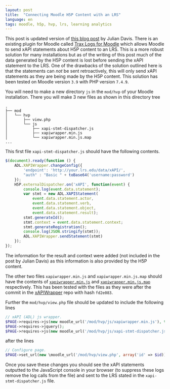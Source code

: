 ```yaml
---
layout: post
title:  "Connecting Moodle H5P Content with an LRS"
language: en
tags: moodle, h5p, hvp, lrs, learning analytics
---
```


This post is updated version of [this blog post](https://juliandavis.com/connecting-h5p-interactive-activity-in-moodle-to-an-lrs/) by Julian Davis. There is an existing plugin for Moodle called [Trax Logs for Moodle](https://github.com/trax-project/moodle-trax-logs) which allows Moodle to send xAPI statements about H5P content to an LRS. This is a more robust solution for many installations but as of the writing of this post much of the data generated by the H5P content is lost before sending the xAPI statement to the LRS. One of the drawbacks of the solution outlined here is that the statements can _not_ be sent retroactively, this will only send xAPI statements as they are being made by the H5P content. This solution has been tested on Moodle version `3.9` with PHP version `7.4.9`.

You will need to make a new directory `js` in the `mod/hvp` of your Moodle installation. There you will make 3 new files as shown in this directory tree
```
.
├── mod
│   └── hvp
│       ├── view.php
│       └── js
│           ├── xapi-stmt-dispatcher.js
│           ├── xapiwrapper.min.js
│           └── xapiwrapper.min.js.map
...
```

This first file `xapi-stmt-dispatcher.js` should have the following contents.

```js
$(document).ready(function () {
	ADL.XAPIWrapper.changeConfig({
		'endpoint': 'http://your.lrs.edu/data/xAPI/',
		"auth" : "Basic " + toBase64('username:password')
	});
	H5P.externalDispatcher.on('xAPI', function(event) {
		console.log(event.data.statement);
		var stmt = new ADL.XAPIStatement(
			event.data.statement.actor,
			event.data.statement.verb,
			event.data.statement.object,
			event.data.statement.result);
		stmt.generateId();
		stmt.context = event.data.statement.context;
		stmt.generateRegistration();
		console.log(JSON.stringify(stmt));
		ADL.XAPIWrapper.sendStatement(stmt)
	});
});
```

The information for the result and context were added (not included in the post by Julian Davis) as this information is also provided by the H5P content.

The other two files `xapiwrapper.min.js` and `xapiwrapper.min.js.map` should have the contents of [`xapiwrapper.min.js`](https://raw.githubusercontent.com/adlnet/xAPIWrapper/master/dist/xapiwrapper.min.js) and [`xapiwrapper.min.js.map`](https://raw.githubusercontent.com/adlnet/xAPIWrapper/master/dist/xapiwrapper.min.js.map) respectively. This has been tested with the files as they were after the commit in the [xAPIWrapper](https://github.com/adlnet/xAPIWrapper) repo with hash `fd2e083`.

Further the `mod/hvp/view.php` file should be updated to include the following lines

```php
// xAPI (ADL) js wrapper.
$PAGE->requires->js(new moodle_url('/mod/hvp/js/xapiwrapper.min.js'), true);
$PAGE->requires->jquery();
$PAGE->requires->js(new moodle_url('/mod/hvp/js/xapi-stmt-dispatcher.js'), true);
```

after the lines

```php
// Configure page.
$PAGE->set_url(new \moodle_url('/mod/hvp/view.php', array('id' => $id)));
```

Once you save these changes you should see the xAPI statements outputted to the JavaScript console in your browser (to suppress these logs remove the log calls from the file) and sent to the LRS stated in the `xapi-stmt-dispatcher.js` file.
